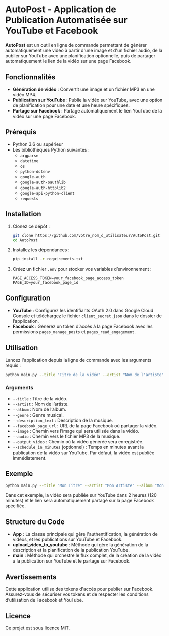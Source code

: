 # AutoPost - Application de Publication Automatisée sur YouTube et Facebook

**AutoPost** est un outil en ligne de commande permettant de générer automatiquement une vidéo à partir d'une image et d'un fichier audio, de la publier sur YouTube avec une planification optionnelle, puis de partager automatiquement le lien de la vidéo sur une page Facebook.

## Fonctionnalités

- **Génération de vidéo** : Convertit une image et un fichier MP3 en une vidéo MP4.
- **Publication sur YouTube** : Publie la vidéo sur YouTube, avec une option de planification pour une date et une heure spécifiques.
- **Partage sur Facebook** : Partage automatiquement le lien YouTube de la vidéo sur une page Facebook.

## Prérequis

- Python 3.6 ou supérieur
- Les bibliothèques Python suivantes :
  - `argparse`
  - `datetime`
  - `os`
  - `python-dotenv`
  - `google-auth`
  - `google-auth-oauthlib`
  - `google-auth-httplib2`
  - `google-api-python-client`
  - `requests`

## Installation

1. Clonez ce dépôt :

   ```bash
   git clone https://github.com/votre_nom_d_utilisateur/AutoPost.git
   cd AutoPost
   ```

2. Installez les dépendances :

   ```bash
   pip install -r requirements.txt
   ```

3. Créez un fichier `.env` pour stocker vos variables d’environnement :
   ```
   PAGE_ACCESS_TOKEN=your_facebook_page_access_token
   PAGE_ID=your_facebook_page_id
   ```

## Configuration

- **YouTube** : Configurez les identifiants OAuth 2.0 dans Google Cloud Console et téléchargez le fichier `client_secret.json` dans le dossier de l’application.
- **Facebook** : Générez un token d’accès à la page Facebook avec les permissions `pages_manage_posts` et `pages_read_engagement`.

## Utilisation

Lancez l'application depuis la ligne de commande avec les arguments requis :

```bash
python main.py --title "Titre de la vidéo" --artist "Nom de l'artiste" --album "Nom de l'album" --genre "Genre musical" --description_text "Description de la musique" --facebook_page_url "URL de la page Facebook" --image "Chemin de l'image" --audio "Chemin du fichier MP3" --output_video "Chemin de la vidéo générée" --schedule_in_minutes 60
```

### Arguments

- `--title` : Titre de la vidéo.
- `--artist` : Nom de l’artiste.
- `--album` : Nom de l’album.
- `--genre` : Genre musical.
- `--description_text` : Description de la musique.
- `--facebook_page_url` : URL de la page Facebook où partager la vidéo.
- `--image` : Chemin vers l’image qui sera utilisée dans la vidéo.
- `--audio` : Chemin vers le fichier MP3 de la musique.
- `--output_video` : Chemin où la vidéo générée sera enregistrée.
- `--schedule_in_minutes` (optionnel) : Temps en minutes avant la publication de la vidéo sur YouTube. Par défaut, la vidéo est publiée immédiatement.

## Exemple

```bash
python main.py --title "Mon Titre" --artist "Mon Artiste" --album "Mon Album" --genre "Rock" --description_text "Une nouvelle musique inspirée de grands espaces" --facebook_page_url "https://www.facebook.com/YourPage" --image "cover.jpg" --audio "track.mp3" --output_video "output.mp4" --schedule_in_minutes 120
```

Dans cet exemple, la vidéo sera publiée sur YouTube dans 2 heures (120 minutes) et le lien sera automatiquement partagé sur la page Facebook spécifiée.

## Structure du Code

- **App** : La classe principale qui gère l'authentification, la génération de vidéos, et les publications sur YouTube et Facebook.
- **upload_video_to_youtube** : Méthode qui gère la génération de la description et la planification de la publication YouTube.
- **main** : Méthode qui orchestre le flux complet, de la création de la vidéo à la publication sur YouTube et le partage sur Facebook.

## Avertissements

Cette application utilise des tokens d'accès pour publier sur Facebook. Assurez-vous de sécuriser vos tokens et de respecter les conditions d’utilisation de Facebook et YouTube.

## Licence

Ce projet est sous licence MIT.
